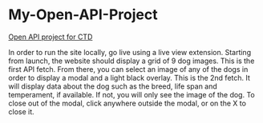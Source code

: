 # My-Open-API-Project

[Open API project for CTD](https://github.com/elinapro/My-Open-API-Project)

In order to run the site locally, go live using a live view extension.
Starting from launch, the website should display a grid of 9 dog images. This is the first API fetch.
From there, you can select an image of any of the dogs in order to display a modal and a light black overlay. This is the 2nd fetch. It will display data about the dog such as the breed, life span and temperament, if available. If not, you will only see the image of the dog.
To close out of the modal, click anywhere outside the modal, or on the X to close it.
